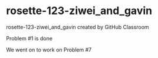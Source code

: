 # rosette-123-ziwei_and_gavin
rosette-123-ziwei_and_gavin created by GitHub Classroom

Problem #1 is done

We went on to work on Problem #7
